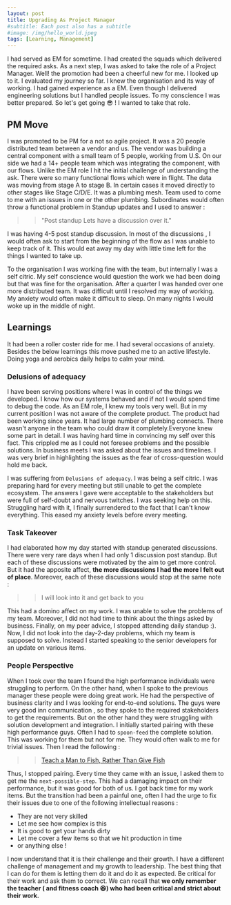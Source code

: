 ```yaml
---
layout: post
title: Upgrading As Project Manager  
#subtitle: Each post also has a subtitle
#image: /img/hello_world.jpeg
tags: [Learning, Management]
---
```

I had served as EM for sometime. I had created the squads which delivered the required asks. As a next step, I was asked to take the role of a Project Manager. Well! the promotion had been a cheerful new for me. I looked up to it. I evaluated my journey so far. I knew the organisation and its way of working. I had gained experience as a EM. Even though I delivered engineering solutions but I handled people issues. To my conscience I was better prepared. So let's get going :sunglasses: ! I wanted to take that role.

## PM Move
I was promoted to be PM for a not so agile project. It was a 20 people distributed team between a vendor and us. The vendor was building a central component with a small team of 5 people, working from U.S. On our side we had a 14+ people team which was integrating the component, with our flows. Unlike the EM role I hit the initial challenge of understanding the ask. There were so many functional flows which were in flight. The data was moving from stage A to stage B. In certain cases it moved directly to other stages like Stage C/D/E. It was a plumbing mesh. Team used to come to me with an issues in one or the other plumbing. Subordinates would often throw a functional problem in Standup updates and I used to answer :
>> "Post standup Lets have a discussion over it."

I was having 4-5 post standup discussion. In most of the discussions , I would often ask to start from the beginning of the flow as I was unable to keep track of it. This would eat away my day with little time left for the things I wanted to take up.

To the organisation I was working fine with the team, but internally I was a self citric. My self conscience would question the work we had been doing but that was fine for the organisation. After a quarter I was handed over one more distributed team. It was difficult until I resolved my way of working. My anxiety would often make it difficult to sleep. On many nights I would woke up in the middle of night.

## Learnings
It had been a roller coster ride for me. I had several occasions of anxiety. Besides the below learnings this move pushed me to an active lifestyle. Doing yoga and aerobics daily helps to calm your mind.

### Delusions of adequacy
I have been serving positions where I was in control of the things we developed. I know how our systems behaved and if not I would spend time to debug the code. As an EM role, I knew my tools very well. But in my current position I was not aware of the complete product. The product had been working since years. It had large number of plumbing connects. There wasn't anyone in the team who could draw it completely.Everyone knew some part in detail. I was having hard time in convincing my self over this fact. This crippled me as I could not foresee problems and the possible solutions. In business meets I was asked about the issues and timelines. I was very brief in highlighting the issues as the fear of cross-question would hold me back.

I was suffering from `Delusions of adequacy`. I was being a self citric. I was preparing hard for every meeting but still unable to get the complete ecosystem. The answers I gave were acceptable to the stakeholders but were full of self-doubt and nervous twitches. I was seeking help on this. Struggling hard with it, I finally surrendered to the fact that I can't know everything. This eased my anxiety levels before every meeting.

### Task Takeover
I had elaborated how my day started with standup generated discussions. There were very rare days when I had only 1 discussion post standup. But each of these discussions were motivated by the aim to get more control. But it had the apposite affect, **the more discussions I had the more I felt out of place**. Moreover, each of these discussions would stop at the same note :

>> I will look into it and get back to you

This had a domino affect on my work. I was unable to solve the problems of my team. Moreover, I did not had time to think about the things asked by business. Finally, on my peer advice, I stopped attending daily standup :). Now, I did not look into the day-2-day problems, which my team is supposed to solve. Instead I started speaking to the senior developers for an update on various items.

### People Perspective
When I took over the team I found the high performance individuals were struggling to perform. On the other hand, when I spoke to the previous manager these people were doing great work. He had the perspective of business clarity and I was looking for end-to-end solutions. The guys were very good inn communication , so they spoke to the required stakeholders to get the requirements. But on the other hand they were struggling with solution development and integration. I initially started pairing with these high performance guys. Often I had to `spoon-feed` the complete solution.  This was working for them but not for me. They would often walk to me for trivial issues. Then I read the following :

>> [Teach a Man to Fish, Rather Than Give Fish](!techrepublic.com/blog/it-security/teach-a-man-to-fish/)

Thus, I stopped pairing. Every time they came with an issue, I asked them to get me the `next-possible-step`. This had a damaging impact on their performance, but it was good for both of us. I got back time for my work items. But the transition had been a painful one, often I had the urge to fix their issues due to one of the following intellectual reasons :
 - They are not very skilled
 - Let me see how complex is this
 - It is good to get your hands dirty
 - Let me cover a few items so that we hit production in time
 - or anything else !

I now understand that it is their challenge and their growth. I have a different challenge of management and my growth to leadership. The best thing that I can do for them is letting them do it and do it as expected. Be critical for their work and ask them to correct. We can recall that **we only remember the teacher ( and fitness coach :satisfied:)  who had been critical and strict about their work.**
